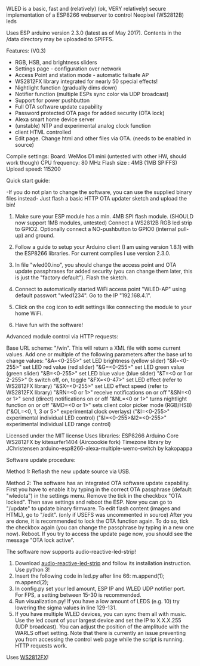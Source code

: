 WLED is a basic, fast and (relatively) (ok, VERY relatively) secure implementation of a ESP8266 webserver to control Neopixel (WS2812B) leds

Uses ESP arduino version 2.3.0 (latest as of May 2017).
Contents in the /data directory may be uploaded to SPIFFS.

Features: (V0.3)
- RGB, HSB, and brightness sliders
- Settings page - configuration over network
- Access Point and station mode - automatic failsafe AP
- WS2812FX library integrated for nearly 50 special effects!
- Nightlight function (gradually dims down)
- Notifier function (multiple ESPs sync color via UDP broadcast)
- Support for power pushbutton
- Full OTA software update capability
- Password protected OTA page for added security (OTA lock)
- Alexa smart home device server
- (unstable) NTP and experimental analog clock function
- client HTML controlled
- Edit page. Change html and other files via OTA. (needs to be enabled in source)

Compile settings:
Board: WeMos D1 mini (untested with other HW, should work though)
CPU frequency: 80 MHz
Flash size : 4MB (1MB SPIFFS)
Upload speed: 115200


Quick start guide:

-If you do not plan to change the software, you can use the supplied binary files instead-
Just flash a basic HTTP OTA updater sketch and upload the bin!


1. Make sure your ESP module has a min. 4MB SPI flash module. (SHOULD now support 1MB modules, untested)
Connect a  WS2812B RGB led strip to GPIO2. Optionally connect a NO-pushbutton to GPIO0 (internal pull-up) and ground.

2. Follow a guide to setup your Arduino client (I am using version 1.8.1) with the ESP8266 libraries.
For current compiles I use version 2.3.0.

3. In file "wled00.ino", you should change the access point and OTA update passphrases for added security (you can change them later, this is just the "factory default"). Flash the sketch.

5. Connect to automatically started WiFi access point "WLED-AP" using default passwort "wled1234". Go to the IP "192.168.4.1".

6. Click on the cog icon to edit settings like connecting the module to your home WiFi.

7. Have fun with the software!


Advanced module control via HTTP requests:

Base URL scheme: "<moduleip>/win". This will return a XML file with some current values.
Add one or multiple of the following parameters after the base url to change values:
"&A=<0-255>" set LED brightness (yellow slider)
"&R=<0-255>" set LED red value (red slider)
"&G=<0-255>" set LED green value (green slider)
"&B=<0-255>" set LED blue value (blue slider)
"&T=<0 or 1 or 2-255>" 0: switch off, on, toggle
"&FX=<0-47>" set LED effect (refer to WS2812FX library)
"&SX=<0-255>" set LED effect speed (refer to WS2812FX library)
"&RN=<0 or 1>" receive notifications on or off
"&SN=<0 or 1>" send (direct) notifications on or off
"&NL=<0 or 1>" turns nightlight function on or off
"&MD=<0 or 1>" sets client color picker mode (RGB/HSB)
("&OL=<0, 1, 3 or 5>" experimental clock overlays)
("&I=<0-255>" experimental individual LED control)
("&I=<0-255>&I2=<0-255>" experimental individual LED range control)


Licensed under the MIT license 
Uses libraries: 
ESP8266 Arduino Core 
WS2812FX by kitesurfer1404 (Aircoookie fork) 
Timezone library by JChristensen
arduino-esp8266-alexa-multiple-wemo-switch by kakopappa


Software update procedure:

Method 1: Reflash the new update source via USB.

Method 2: The software has an integrated OTA software update capability.
First you have to enable it by typing in the correct OTA passphrase (default: "wledota") in the settings menu.
Remove the tick in the checkbox "OTA locked". Then save settings and reboot the ESP.
Now you can go to "<moduleip>/update" to update binary firmware.
To edit flash content (images and HTML), go to "<moduleip>/edit". (only if USEFS was uncommented in source)
After you are done, it is recommended to lock the OTA function again.
To do so, tick the checkbox again (you can change the passphrase by typing in a new one now). Reboot.
If you try to access the update page now, you should see the message "OTA lock active".


The software now supports audio-reactive-led-strip!

1. Download [audio-reactive-led-strip](https://github.com/scottlawsonbc/audio-reactive-led-strip) and follow its installation instruction. Use python 3!
2. Insert the following code in led.py after line 66:
    m.append(1);
    m.append(2);
3. In config.py set your led amount, ESP IP and WLED UDP notifier port. For FPS, a setting between 15-30 is recommended.
4. Run visualization.py! If you have a low amount of LEDS (e.g. 10) try lowering the sigma values in line 129-131.
5. If you have multiple WLED devices, you can sync them all with music.
Use the led count of your largest device and set the IP to X.X.X.255 (UDP broadcast).
You can adjust the position of the amplitude with the WARLS offset setting.
Note that there is currently an issue preventing you from accessing the control web page while the script is running. HTTP requests work.


Uses [WS2812FX](https://github.com/kitesurfer1404/WS2812FX)!






